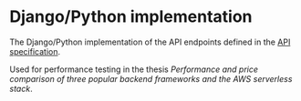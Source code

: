 # Django/Python implementation

The Django/Python implementation of the API endpoints defined in the [API specification](https://github.com/frameworks-serverless-performance/api-specification).

Used for performance testing in the thesis *Performance and price comparison of three popular backend frameworks and the AWS serverless stack*.
